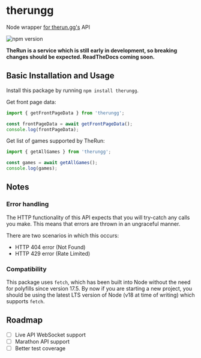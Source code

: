 # therungg
Node wrapper [for therun.gg's](https://therun.gg) API

![npm version](https://img.shields.io/npm/v/therungg)

**TheRun is a service which is still early in development, so breaking changes should be expected. ReadTheDocs coming soon.**

## Basic Installation and Usage
Install this package by running `npm install therungg`.

Get front page data:
```ts
import { getFrontPageData } from 'therungg';

const frontPageData = await getFrontPageData();
console.log(frontPageData);
```

Get list of games supported by TheRun:
```ts
import { getAllGames } from 'therungg';

const games = await getAllGames();
console.log(games);
```

## Notes
### Error handling
The HTTP functionality of this API expects that you will try-catch any calls you make. This means that errors are thrown in an ungraceful manner.

There are two scenarios in which this occurs:

  * HTTP 404 error (Not Found)
  * HTTP 429 error (Rate Limited)
### Compatibility
This package uses `fetch`, which has been built into Node without the need for polyfills since version 17.5. By now if you are starting a new project, you should be
using the latest LTS version of Node (v18 at time of writing) which supports `fetch`.

## Roadmap

  - [ ] Live API WebSocket support
  - [ ] Marathon API support
  - [ ] Better test coverage
